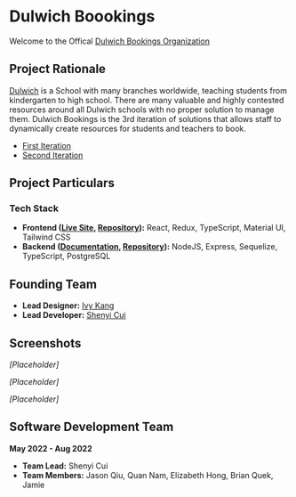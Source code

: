 # Dulwich Boookings
Welcome to the Offical [Dulwich Bookings Organization](https://www.ivykang.com/uiux/dcb-bookings)

## Project Rationale
[Dulwich](https://www.dulwich.org/) is a School with many branches worldwide, teaching students from kindergarten to high school. There are many valuable and highly contested resources around all Dulwich schools with no proper solution to manage them. Dulwich Bookings is the 3rd iteration of solutions that allows staff to dynamically create resources for students and teachers to book.
* [First Iteration](https://se21bookings.github.io/)
* [Second Iteration](https://shenyicui.github.io/dcbbookings)

## Project Particulars
### Tech Stack
* **Frontend ([Live Site](), [Repository](https://github.com/Dulwich-Bookings/Dulwich-Bookings-Frontend)):** React, Redux, TypeScript, Material UI, Tailwind CSS
* **Backend ([Documentation](), [Repository](https://github.com/Dulwich-Bookings/Dulwich-Bookings-API)):** NodeJS, Express, Sequelize, TypeScript, PostgreSQL

## Founding Team
* **Lead Designer:** [Ivy Kang](https://www.ivykang.com/)
* **Lead Developer:** [Shenyi Cui](https://github.com/ShenyiCui)

## Screenshots
_\[Placeholder\]_

_\[Placeholder\]_

_\[Placeholder\]_

## Software Development Team
**May 2022 - Aug 2022**
* **Team Lead:** Shenyi Cui
* **Team Members:** Jason Qiu, Quan Nam, Elizabeth Hong, Brian Quek, Jamie
